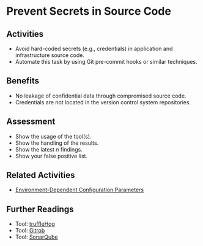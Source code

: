 # Prevent Secrets in Source Code

## Activities

- Avoid hard-coded secrets (e.g., credentials) in application and infrastructure source code.
- Automate this task by using Git pre-commit hooks or similar techniques.

## Benefits

- No leakage of confidential data through compromised source code.
- Credentials are not located in the version control system repositories.

## Assessment

- Show the usage of the tool(s).
- Show the handling of the results.
- Show the latest *n* findings.
- Show your false positive list.

## Related Activities

- [Environment-Dependent Configuration Parameters](environment-dependent-configuration-parameters.md)

## Further Readings

- Tool: [truffleHog](https://github.com/dxa4481/truffleHog)
- Tool: [Gitrob](https://github.com/michenriksen/gitrob)
- Tool: [SonarQube](https://www.sonarqube.org/)
